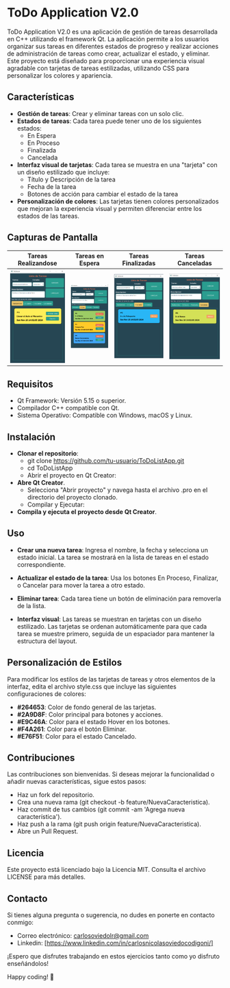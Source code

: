 # ToDo Application V2.0
ToDo Application V2.0 es una aplicación de gestión de tareas desarrollada en C++ utilizando el framework Qt. La aplicación permite a los usuarios organizar sus tareas en diferentes estados de progreso y realizar acciones de administración de tareas como crear, actualizar el estado, y eliminar. Este proyecto está diseñado para proporcionar una experiencia visual agradable con tarjetas de tareas estilizadas, utilizando CSS para personalizar los colores y apariencia.

## Características
- **Gestión de tareas**: Crear y eliminar tareas con un solo clic.
- **Estados de tareas**: Cada tarea puede tener uno de los siguientes estados:
  - En Espera
  - En Proceso
  - Finalizada
  - Cancelada
- **Interfaz visual de tarjetas**: Cada tarea se muestra en una "tarjeta" con un diseño estilizado que incluye:
  - Título y Descripción de la tarea
  - Fecha de la tarea
  - Botones de acción para cambiar el estado de la tarea
- **Personalización de colores**: Las tarjetas tienen colores personalizados que mejoran la experiencia visual y permiten diferenciar entre los estados de las tareas.

## Capturas de Pantalla
| **Tareas Realizandose** | **Tareas en Espera** | **Tareas Finalizadas** | **Tareas Canceladas** |
|---|---|---|---|
| ![Tareas_Realizandose](https://github.com/CarlosOC/ToDoApp/blob/main/imagenes/V2.0/Aplicacion_Realizandose.png) | ![Tareas_EnEspera](https://github.com/CarlosOC/ToDoApp/blob/main/imagenes/V2.0/Aplicacion_EnEspera.png) | ![Tareas_Finalizadas](https://github.com/CarlosOC/ToDoApp/blob/main/imagenes/V2.0/Aplicacion_Finalizada.png) | ![Tareas_Canceladas](https://github.com/CarlosOC/ToDoApp/blob/main/imagenes/V2.0/Aplicacion_Cancelada.png) |


## Requisitos
- Qt Framework: Versión 5.15 o superior.
- Compilador C++ compatible con Qt.
- Sistema Operativo: Compatible con Windows, macOS y Linux.

## Instalación
- **Clonar el repositorio**:
  - git clone https://github.com/tu-usuario/ToDoListApp.git
  - cd ToDoListApp
  - Abrir el proyecto en Qt Creator:
- **Abre Qt Creator**.
  - Selecciona "Abrir proyecto" y navega hasta el archivo .pro en el directorio del proyecto clonado.
  - Compilar y Ejecutar:
- **Compila y ejecuta el proyecto desde Qt Creator**.

## Uso
- **Crear una nueva tarea**:
Ingresa el nombre, la fecha y selecciona un estado inicial.
La tarea se mostrará en la lista de tareas en el estado correspondiente.

- **Actualizar el estado de la tarea**:
Usa los botones En Proceso, Finalizar, o Cancelar para mover la tarea a otro estado.

- **Eliminar tarea**:
Cada tarea tiene un botón de eliminación para removerla de la lista.

- **Interfaz visual**:
Las tareas se muestran en tarjetas con un diseño estilizado.
Las tarjetas se ordenan automáticamente para que cada tarea se muestre primero, seguida de un espaciador para mantener la estructura del layout.

## Personalización de Estilos
Para modificar los estilos de las tarjetas de tareas y otros elementos de la interfaz, edita el archivo style.css que incluye las siguientes configuraciones de colores:

- **#264653**: Color de fondo general de las tarjetas.
- **#2A9D8F**: Color principal para botones y acciones.
- **#E9C46A**: Color para el estado Hover en los botones.
- **#F4A261**: Color para el botón Eliminar.
- **#E76F51**: Color para el estado Cancelado.

## Contribuciones
Las contribuciones son bienvenidas. Si deseas mejorar la funcionalidad o añadir nuevas características, sigue estos pasos:

- Haz un fork del repositorio.
- Crea una nueva rama (git checkout -b feature/NuevaCaracteristica).
- Haz commit de tus cambios (git commit -am 'Agrega nueva característica').
- Haz push a la rama (git push origin feature/NuevaCaracteristica).
- Abre un Pull Request.

## Licencia
Este proyecto está licenciado bajo la Licencia MIT. Consulta el archivo LICENSE para más detalles.

## Contacto

Si tienes alguna pregunta o sugerencia, no dudes en ponerte en contacto conmigo:

- Correo electrónico: carlosoviedolr@gmail.com
- Linkedin: [https://www.linkedin.com/in/carlosnicolasoviedocodigoni/]

¡Espero que disfrutes trabajando en estos ejercicios tanto como yo disfruto enseñándolos!

Happy coding! 🚀
